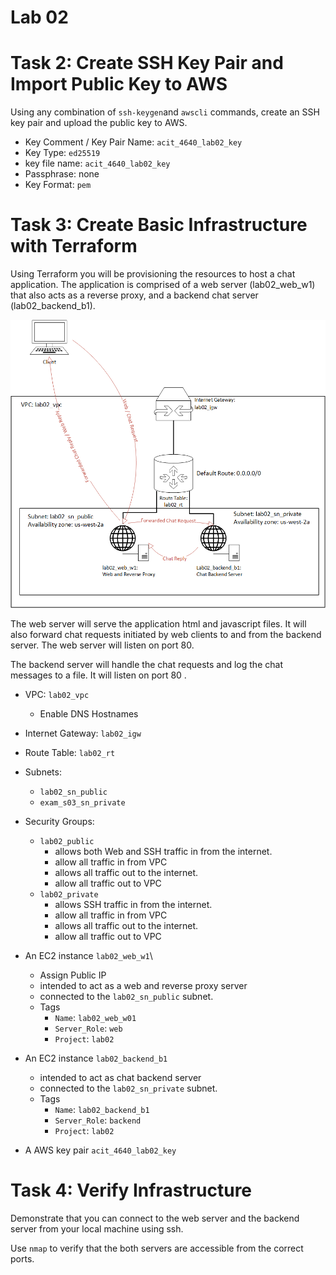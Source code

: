 # Lab 02 

# Task 2: Create SSH Key Pair and Import Public Key to AWS

Using any combination of `ssh-keygen`and `awscli` commands, create an SSH key pair and upload the public key to AWS.

- Key Comment / Key Pair Name: `acit_4640_lab02_key`
- Key Type: `ed25519`
- key file name: `acit_4640_lab02_key`
- Passphrase: none
- Key Format: `pem`

# Task 3: Create Basic Infrastructure with Terraform

Using Terraform you will be provisioning the resources to host a chat application.
The application is comprised of a web server (lab02_web_w1)
that also acts as a reverse proxy, and a backend chat server (lab02_backend_b1).

![Image of the infrastructure](./lab_02.png)

The web server will serve the application html and javascript files.
It will also forward chat requests initiated by web clients to and from the backend server. The web server will listen on port 80.

The backend server will handle the chat requests and log the chat messages to a file.
It will listen on port 80 .

- VPC: `lab02_vpc`
  - Enable DNS Hostnames

- Internet Gateway: `lab02_igw`
- Route Table: `lab02_rt`
- Subnets:
  - `lab02_sn_public`
  - `exam_s03_sn_private`
- Security Groups:
  - `lab02_public`
    - allows both Web and SSH traffic in from the internet.
    - allow all traffic in from VPC
    - allows all traffic out to the internet.
    - allow all traffic out to VPC
  - `lab02_private`
    - allows SSH traffic in from the internet.
    - allow all traffic in from VPC
    - allows all traffic out to the internet.
    - allow all traffic out to VPC
- An EC2 instance `lab02_web_w1`\
  - Assign Public IP
  - intended to act as a web and reverse proxy server
  - connected to the `lab02_sn_public` subnet.
  - Tags
    - `Name`: `lab02_web_w01`
    - `Server_Role`: `web`
    - `Project`: `lab02 `
- An EC2 instance `lab02_backend_b1`
  - intended to act as chat backend server
  - connected to the `lab02_sn_private` subnet.
  - Tags
    - `Name`: `lab02_backend_b1`
    - `Server_Role`: `backend`
    - `Project`: `lab02 `
- A AWS key pair `acit_4640_lab02_key`


# Task 4: Verify Infrastructure 
Demonstrate that you can connect to the web server and the backend server from your local machine using ssh.

Use `nmap` to verify that the both servers are accessible from the correct ports.